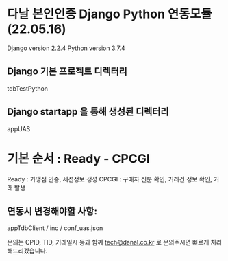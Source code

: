 # 다날 본인인증 Django Python 연동모듈 (22.05.16)

Django version 2.2.4
Python version 3.7.4

## Django 기본 프로젝트 디렉터리
tdbTestPython

## Django startapp 을 통해 생성된 디렉터리
appUAS


# 기본 순서 : Ready - CPCGI
Ready : 가맹점 인증, 세션정보 생성
CPCGI : 구매자 신분 확인, 거래건 정보 확인, 거래 발생

## 연동시 변경해야할 사항:

appTdbClient / inc / conf_uas.json

문의는 CPID, TID, 거래일시 등과 함꼐 tech@danal.co.kr 로 문의주시면 빠르게 처리해드리겠습니다.
